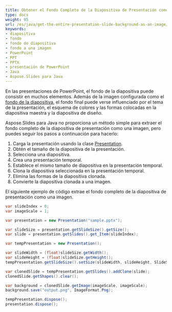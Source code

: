 ```yaml
---
title: Obtener el Fondo Completo de la Diapositiva de Presentación como una Imagen
type: docs
weight: 95
url: /es/java/get-the-entire-presentation-slide-background-as-an-image/
keywords:
- diapositiva
- fondo
- fondo de diapositiva
- fondo a una imagen
- PowerPoint
- PPT
- PPTX
- presentación de PowerPoint
- Java
- Aspose.Slides para Java
---
```


En las presentaciones de PowerPoint, el fondo de la diapositiva puede consistir en muchos elementos. Además de la imagen configurada como el [fondo de la diapositiva](/slides/es/java/presentation-background/), el fondo final puede verse influenciado por el tema de la presentación, el esquema de colores y las formas colocadas en la diapositiva maestra y la diapositiva de diseño.

Aspose.Slides para Java no proporciona un método simple para extraer el fondo completo de la diapositiva de presentación como una imagen, pero puedes seguir los pasos a continuación para hacerlo:
1. Carga la presentación usando la clase [Presentation](https://reference.aspose.com/slides/java/com.aspose.slides/presentation/).
1. Obtén el tamaño de la diapositiva de la presentación.
1. Selecciona una diapositiva.
1. Crea una presentación temporal.
1. Establece el mismo tamaño de diapositiva en la presentación temporal.
1. Clona la diapositiva seleccionada en la presentación temporal.
1. Elimina las formas de la diapositiva clonada.
1. Convierte la diapositiva clonada a una imagen.

El siguiente ejemplo de código extrae el fondo completo de la diapositiva de presentación como una imagen.
```java
var slideIndex = 0;
var imageScale = 1;

var presentation = new Presentation("sample.pptx");

var slideSize = presentation.getSlideSize().getSize();
var slide = presentation.getSlides().get_Item(slideIndex);

var tempPresentation = new Presentation();

var slideWidth = (float)slideSize.getWidth();
var slideHeight = (float)slideSize.getHeight();
tempPresentation.getSlideSize().setSize(slideWidth, slideHeight, SlideSizeScaleType.DoNotScale);

var clonedSlide = tempPresentation.getSlides().addClone(slide);
clonedSlide.getShapes().clear();

var background = clonedSlide.getImage(imageScale, imageScale);
background.save("output.png", ImageFormat.Png);

tempPresentation.dispose();
presentation.dispose();
```